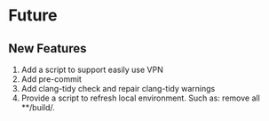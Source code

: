 # Future
## New Features
1. Add a script to support easily use VPN
2. Add pre-commit
3. Add clang-tidy check and repair clang-tidy warnings
4. Provide a script to refresh local environment. Such as: remove all **/build/.

